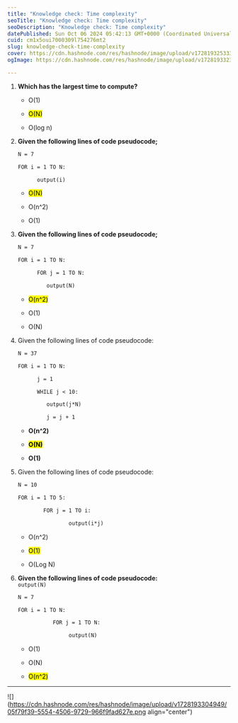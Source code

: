 ```yaml
---
title: "Knowledge check: Time complexity"
seoTitle: "Knowledge check: Time complexity"
seoDescription: "Knowledge check: Time complexity"
datePublished: Sun Oct 06 2024 05:42:13 GMT+0000 (Coordinated Universal Time)
cuid: cm1x5oui7000309l754276mt2
slug: knowledge-check-time-complexity
cover: https://cdn.hashnode.com/res/hashnode/image/upload/v1728193253331/eb7c764e-eed6-4e2a-884b-72041065b965.png
ogImage: https://cdn.hashnode.com/res/hashnode/image/upload/v1728193323115/53813fe4-d408-4118-b21e-92130c7580ef.png

---
```


1. **Which has the largest time to compute?**
    
    * O(1)
        
    * <mark>O(N)</mark>
        
    * O(log n)
        
2. **Given the following lines of code pseudocode;**
    
    ```apache
    N = 7 
    
    FOR i = 1 TO N:
    
          output(i)
    ```
    
    * <mark>O(N)</mark>
        
    * O(n^2)
        
    * O(1)
        
3. **Given the following lines of code pseudocode;**
    
    ```apache
    N = 7 
    
    FOR i = 1 TO N:
    
          FOR j = 1 TO N:
    
             output(N)
    ```
    
    * <mark>O(n^2)</mark>
        
    * O(1)
        
    * O(N)
        
4. Given the following lines of code pseudocode:
    
    ```apache
    N = 37 
    
    FOR i = 1 TO N:
    
          j = 1
    
          WHILE j < 10:
    
             output(j*N)
    
             j = j + 1
    ```
    
    * **O(n^2)**
        
    * **<mark>O(N)</mark>**
        
    * **O(1)**
        
5. Given the following lines of code pseudocode:
    
    ```apache
    N = 10 
    
    FOR i = 1 TO 5:
    
            FOR j = 1 TO i:
    
                    output(i*j)
    ```
    
    * O(n^2)
        
    * <mark>O(1)</mark>
        
    * O(Log N)
        
6. **Given the following lines of code pseudocode:**                                     `output(N)`
    
    ```apache
    N = 7 
    
    FOR i = 1 TO N:
    
               FOR j = 1 TO N:
    
                    output(N)
    ```
    
    * O(1)
        
    * O(N)
        
    * <mark>O(n^2)</mark>
        

---

![](https://cdn.hashnode.com/res/hashnode/image/upload/v1728193304949/05f79f39-5554-4506-9729-966f9fad627e.png align="center")